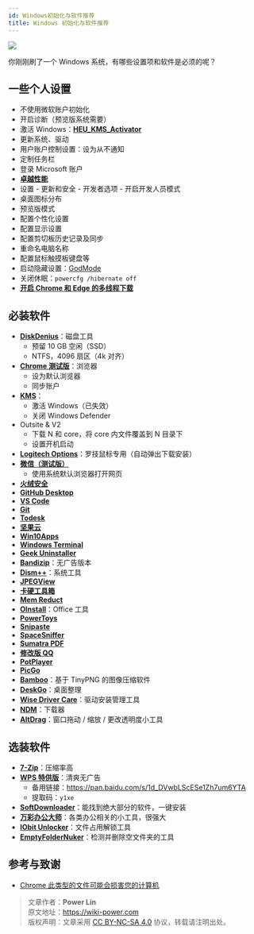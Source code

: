 ```yaml
---
id: Windows初始化与软件推荐
title: Windows 初始化与软件推荐
---
```


![](https://wiki-media-1253965369.cos.ap-guangzhou.myqcloud.com/img/20210117142759.jpg)

你刚刚刷了一个 Windows 系统，有哪些设置项和软件是必须的呢？

## 一些个人设置

- 不使用微软账户初始化
- 开启诊断（预览版系统需要）
- 激活 Windows：[**HEU_KMS_Activator**](https://github.com/zbezj/HEU_KMS_Activator)
- 更新系统、驱动
- 用户账户控制设置：设为从不通知
- 定制任务栏
- 登录 Microsoft 账户
- [**卓越性能**](https://bobi.site/archives/875)
- 设置 - 更新和安全 - 开发者选项 - 开启开发人员模式
- 桌面图标分布
- 预览版模式
- 配置个性化设置
- 配置显示设置
- 配置剪切板历史记录及同步
- 重命名电脑名称
- 配置鼠标触摸板键盘等
- 启动隐藏设置：[GodMode](https://github.com/linyuxuanlin/File-host/tree/main/software/GodMode.lnk)
- 关闭休眠：`powercfg /hibernate off`
- [**开启 Chrome 和 Edge 的多线程下载**](https://wiki-power.com/%E5%BC%80%E5%90%AFChrome%E5%92%8CEdge%E7%9A%84%E5%A4%9A%E7%BA%BF%E7%A8%8B%E4%B8%8B%E8%BD%BD)

## 必装软件

- [**DiskDenius**](https://www.diskgenius.cn/download.php)：磁盘工具
  - 预留 10 GB 空闲（SSD）
  - NTFS，4096 扇区（4k 对齐）
- [**Chrome 测试版**](https://www.google.com/intl/zh-CN/chrome/beta/)：浏览器
  - 设为默认浏览器
  - 同步账户
- [**KMS**](https://github.com/linyuxuanlin/File-host/tree/main/software/KMS.exe)：
  - 激活 Windows（已失效）
  - 关闭 Windows Defender
- Outsite & V2
  - 下载 N 和 core，将 core 内文件覆盖到 N 目录下
  - 设置开机启动
- [**Logitech Options**](https://www.logitech.com.cn/zh-cn/product/options)：罗技鼠标专用（自动弹出下载安装）
- [**微信（测试版）**](https://dldir1.qq.com/weixin/Windows/Beta/WeChatBeta.exe)
  - 使用系统默认浏览器打开网页
- [**火绒安全**](https://www.huorong.cn/)
- [**GitHub Desktop**](https://desktop.github.com)
- [**VS Code**](https://code.visualstudio.com/)
- [**Git**](https://git-scm.com/downloads)
- [**Todesk**](https://www.todesk.com/download.html)
- [**坚果云**](https://www.jianguoyun.com/s/downloads)
- [**Win10Apps**](https://github.com/linyuxuanlin/File-host/tree/main/software/Win10Apps.exe)
- [**Windows Terminal**](https://github.com/microsoft/terminal/releases/)
- [**Geek Uninstaller**](https://github.com/linyuxuanlin/File-host/tree/main/software/geekuninstaller.exe)
- [**Bandizip**](https://github.com/linyuxuanlin/File-host/tree/main/software/Bandizip.exe)：无广告版本
- [**Dism++**](https://www.chuyu.me/zh-Hans/)：系统工具
- [**JPEGView**](https://github.com/linyuxuanlin/File-host/tree/main/software/JPEGView64.zip)
- [**卡硬工具箱**](http://www.kbtool.cn/down.php)
- [**Mem Reduct**](https://github.com/henrypp/memreduct/releases)
- [**OInstall**](https://github.com/linyuxuanlin/File-host/tree/main/software/OInstall.exe)：Office 工具
- [**PowerToys**](https://github.com/microsoft/PowerToys/releases/)
- [**Snipaste**](https://zh.snipaste.com/download.html)
- [**SpaceSniffer**](https://github.com/linyuxuanlin/File-host/tree/main/software/SpaceSniffer.exe)
- [**Sumatra PDF**](https://www.sumatrapdfreader.org/download-free-pdf-viewer.html)
- [**修改版 QQ**](https://github.com/linyuxuanlin/File-host/blob/main/software/QQ%209.4.2.27666%20Lite-20210118%20by%20flighty-Q.exe)
- [**PotPlayer**](https://daumpotplayer.com/download/)
- [**PicGo**](https://github.com/Molunerfinn/PicGo/releases/tag/v2.3.0-beta.4)
- [**Bamboo**](https://christopherwk210.github.io/bamboo/)：基于 TinyPNG 的图像压缩软件
- [**DeskGo**](https://pm.myapp.com/invc/xfspeed/qqpcmgr/data/DeskGo_2_9_1051_127_lite.exe)：桌面整理
- [**Wise Driver Care**](https://github.com/linyuxuanlin/File-host/blob/main/software/Wise%20Driver%20Care.zip)：驱动安装管理工具
- [**NDM**](https://www.neatdownloadmanager.com/index.php/en/)：下载器
- [**AltDrag**](https://github.com/linyuxuanlin/File-host/tree/main/software/AltDrag.exe)：窗口拖动 / 缩放 / 更改透明度小工具


## 选装软件

- [**7-Zip**](https://github.com/linyuxuanlin/File-host/tree/main/software/7z.exe)：压缩率高
- [**WPS 特供版**](http://wpspro.support.wps.cn/gov/guangdong/chaozhou/installation/WPS%20Office%202019%20%E4%B8%93%E4%B8%9A%E7%89%88%EF%BC%88%E6%BD%AE%E5%B7%9E%E5%B8%82%E5%85%9A%E6%94%BF%E6%9C%BA%E5%85%B3%E5%8D%95%E4%BD%8D%EF%BC%89.exe)：清爽无广告
  - 备用链接：https://pan.baidu.com/s/1d_DVwbLScESe1Zh7um6YTA
  - 提取码：`y1xe`
- [**SoftDownloader**](https://github.com/linyuxuanlin/File-host/tree/main/software/SoftDownloader.zip)：能找到绝大部分的软件，一键安装
- [**万彩办公大师**](https://github.com/linyuxuanlin/File-host/tree/main/software/OfficeBox.zip)：各类办公相关的小工具，很强大
- [**IObit Unlocker**](https://github.com/linyuxuanlin/File-host/tree/main/software/IObit_Unlocker.exe)：文件占用解锁工具
- [**EmptyFolderNuker**](https://github.com/linyuxuanlin/File-host/tree/main/software/EmptyFolderNuker.exe)：检测并删除空文件夹的工具


## 参考与致谢

- [Chrome 此类型的文件可能会损害您的计算机](https://zhidao.baidu.com/question/326859904713262805.html)

> 文章作者：**Power Lin**  
> 原文地址：<https://wiki-power.com>  
> 版权声明：文章采用 [CC BY-NC-SA 4.0](https://creativecommons.org/licenses/by/4.0/deed.zh) 协议，转载请注明出处。
